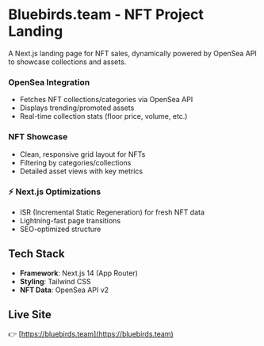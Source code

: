 #  Bluebirds.team - NFT Project Landing

A Next.js landing page for NFT sales, dynamically powered by OpenSea API to showcase collections and assets.



###  OpenSea Integration
- Fetches NFT collections/categories via OpenSea API
- Displays trending/promoted assets
- Real-time collection stats (floor price, volume, etc.)

###  NFT Showcase
- Clean, responsive grid layout for NFTs
- Filtering by categories/collections
- Detailed asset views with key metrics

### ⚡ Next.js Optimizations
- ISR (Incremental Static Regeneration) for fresh NFT data
- Lightning-fast page transitions
- SEO-optimized structure

##  Tech Stack
- **Framework**: Next.js 14 (App Router)
- **Styling**: Tailwind CSS
- **NFT Data**: OpenSea API v2


##  Live Site
👉 [https://bluebirds.team](https://bluebirds.team)


